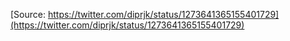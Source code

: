 [Source: https://twitter.com/diprjk/status/1273641365155401729](https://twitter.com/diprjk/status/1273641365155401729)
